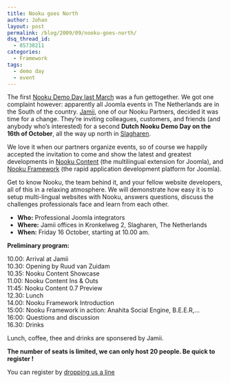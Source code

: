 ```yaml
---
title: Nooku goes North
author: Johan
layout: post
permalink: /blog/2009/09/nooku-goes-north/
dsq_thread_id:
  - 85738211
categories:
  - Framework
tags:
  - demo day
  - event
---
```

The first <a title="Nooku Demo Day last March" target="_blank" href="en/buzz/86-nooku-demo-day-report.html">Nooku Demo Day last March</a> was a fun gettogether. We got one complaint however: apparently all Joomla events in The Netherlands are in the South of the country. [Jamii][1], one of our Nooku Partners, decided it was time for a change. They&#8217;re inviting colleagues, customers, and friends (and anybody who&#8217;s interested) for a second **Dutch Nooku Demo Day on the 16th of October**, all the way up north in [Slagharen][2].

We love it when our partners organize events, so of course we happily accepted the invitation to come and show the latest and greatest developments in [Nooku Content][3] (the multilingual extension for Joomla), and [Nooku Framework][4] (the rapid application development platform for Joomla).

<!--more-->

Get to know Nooku, the team behind it, and your fellow website developers, all of this in a relaxing atmosphere. We will demonstrate how easy it is to setup multi-lingual websites with Nooku, answers questions, discuss the challenges professionals face and learn from each other.

*   **Who:** Professional Joomla integrators
*   **Where:** Jamii offices in Kronkelweg 2, Slagharen, The Netherlands
*   **When:** Friday 16 October, starting at 10.00 am. 

**Preliminary program:**

10.00: Arrival at Jamii  
10.30: Opening by Ruud van Zuidam  
10.35: Nooku Content Showcase  
11.00: Nooku Content Ins & Outs  
11:45: Nooku Content 0.7 Preview   
12.30: Lunch  
14.00: Nooku Framework Introduction  
15:00: Nooku Framework in action: Anahita Social Engine, B.E.E.R,&#8230;  
16:00: Questions and discussion  
16.30: Drinks 

Lunch, coffee, thee and drinks are sponsered by Jamii.

**The number of seats is limited, we can only host 20 people. Be quick to register !** 

You can register by [dropping us a line][5]

 [1]: en/partners.html#jamii "Jamii"
 [2]: http://maps.google.com/maps?f=q&source=s_q&hl=en&geocode=&q=slagharen&sll=37.0625,-95.677068&sspn=61.540818,108.720703&ie=UTF8&ll=52.627437,6.55549&spn=0.045639,0.106173&z=14&iwloc=A "Slagharen"
 [3]: en/features.html "Nooku Content"
 [4]: en/framework.html "Nooku Framework"
 [5]: en/about/contact.html "dropping us a line"